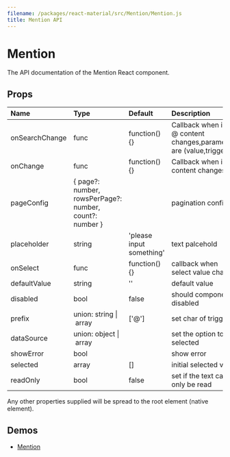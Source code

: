 ```yaml
---
filename: /packages/react-material/src/Mention/Mention.js
title: Mention API
---
```


<!--- This documentation is automatically generated, do not try to edit it. -->

# Mention

<p class="description">The API documentation of the Mention React component.</p>



## Props

| Name | Type | Default | Description |
|:-----|:-----|:--------|:------------|
| <span class="prop-name">onSearchChange</span> | <span class="prop-type">func | <span class="prop-default">function() {}</span> | Callback when input @ content changes,parameters are (value,trigger) |
| <span class="prop-name">onChange</span> | <span class="prop-type">func | <span class="prop-default">function() {}</span> | Callback when input content changes |
| <span class="prop-name">pageConfig</span> | <span class="prop-type">{ page?: number, rowsPerPage?: number, count?: number } |   | pagination config |
| <span class="prop-name">placeholder</span> | <span class="prop-type">string | <span class="prop-default">'please input something'</span> | text palcehold |
| <span class="prop-name">onSelect</span> | <span class="prop-type">func | <span class="prop-default">function() {}</span> | callback when select value change |
| <span class="prop-name">defaultValue</span> | <span class="prop-type">string | <span class="prop-default">''</span> | default value |
| <span class="prop-name">disabled</span> | <span class="prop-type">bool | <span class="prop-default">false</span> | should component disabled |
| <span class="prop-name">prefix</span> | <span class="prop-type">union:&nbsp;string&nbsp;&#124;<br>&nbsp;array<br> | <span class="prop-default">['@']</span> | set char of trigger |
| <span class="prop-name">dataSource</span> | <span class="prop-type">union:&nbsp;object&nbsp;&#124;<br>&nbsp;array<br> |   | set the option to  be selected |
| <span class="prop-name">showError</span> | <span class="prop-type">bool |   | show error |
| <span class="prop-name">selected</span> | <span class="prop-type">array | <span class="prop-default">[]</span> | initial selected value |
| <span class="prop-name">readOnly</span> | <span class="prop-type">bool | <span class="prop-default">false</span> | set if the text can only be read |

Any other properties supplied will be spread to the root element (native element).

## Demos

- [Mention](/demos/mention)

